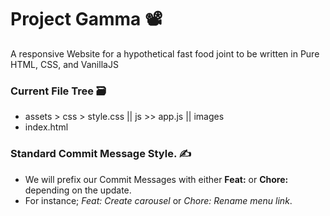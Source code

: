 # Project Gamma 📽️

A responsive Website for a hypothetical fast food joint to be written in Pure HTML, CSS, and VanillaJS


### Current File Tree 🗃️
* assets > css > style.css  ||  js >> app.js  ||  images
* index.html


### Standard Commit Message Style. ✍️
- We will prefix our Commit Messages with either **Feat:** or **Chore:** depending on the update.
- For instance; _Feat: Create carousel_ or _Chore: Rename menu link_.